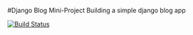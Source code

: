 #Django Blog Mini-Project
Building a simple django blog app

[![Build Status](https://travis-ci.org/Neilfoster/django-blog-2.svg?branch=master)](https://travis-ci.org/Neilfoster/django-blog-2)
